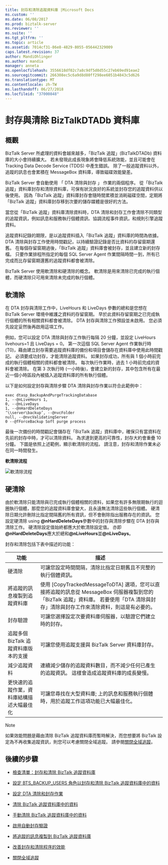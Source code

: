 ```yaml
---
title: 封存和清除追蹤資料庫 |Microsoft Docs
ms.custom: ''
ms.date: 06/08/2017
ms.prod: biztalk-server
ms.reviewer: ''
ms.suite: ''
ms.tgt_pltfrm: ''
ms.topic: article
ms.assetid: 7014cf31-86e8-4829-8055-056442329009
caps.latest.revision: 37
author: MandiOhlinger
ms.author: mandia
manager: anneta
ms.openlocfilehash: 3556618df02c7a8c9df5d0d55c27eb69ed91eae2
ms.sourcegitcommit: 266308ec5c6a9d8d80ff298ee6051b4843c5d626
ms.translationtype: MT
ms.contentlocale: zh-TW
ms.lasthandoff: 06/27/2018
ms.locfileid: "37000848"
---
```

# <a name="archive-and-purge-the-biztalkdtadb-database"></a>封存與清除 BizTalkDTADb 資料庫

## <a name="overview"></a>概觀
BizTalk Server 所處理的資料會越來越多，「BizTalk 追蹤」(BizTalkDTADb) 資料庫的大小會持續擴大。 若未發現此成長現象將會降低系統效能，並且可能會在 Tracking Data Decode Service (TDDS) 中產生錯誤。 除了一般追蹤資料以外，追蹤的訊息也會累積在 MessageBox 資料庫，導致磁碟效能變差。  
  
BizTalk Server 會自動使用 「 DTA 清除與封存 」 作業的兩個程序。 從「BizTalk 追蹤」資料庫封存和清除資料庫，可保有狀況良好的系統並封存您的追蹤資料供以後使用。 因為「BizTalk 追蹤」資料庫封存會隨時間累積並消耗磁碟空間，定期將「BizTalk 追蹤」資料庫封存移到次要的儲存媒體是很好的方法。  
  
 當您從「BizTalk 追蹤」資料庫清除資料時，DTA 清除和封存工作會清除不同類型的追蹤資訊，例如訊息和服務執行個體資訊、協調流程事件資訊，和規則引擎追蹤資料。  
  
 追蹤資料記錄的期限，是以追蹤資料插入「BizTalk 追蹤」資料庫的時間為依據。 DTA 清除與封存工作使用時間戳記，以持續驗證記錄是否比資料的存留窗期還舊。 在每個存留窗期過後，「BizTalk 追蹤」資料庫會被封存，並且建立新的封存檔。 只要作業排程所指定的每個 SQL Server Agent 作業間隔時間一到，所有已完成而比存留窗期還舊的追蹤資料都會被清除。  
  
 BizTalk Server 使用軟清除和硬清除的概念。 軟清除是用來清除已完成的執行個體，而硬清除只可用來清除未完成的執行個體。  
  
## <a name="soft-purge"></a>軟清除
  
 在 DTA 封存與清除工作中，LiveHours 和 LiveDays 參數的總和是您想在 BizTalk Server 環境中維護之資料的存留窗期。 早於此資料存留窗期之已完成執行個體的所有相關資料都會被清除。 DTA 封存與清除工作預設並未啟用。 您必須先設定妥然後再啟用這項工作。  
  
 例如，您可以設定 DTA 清除與封存工作執行每隔 20 分鐘，並設定 LiveHours livehours=1 且 LiveDays = 0。 第一次這個 SQL Server Agent 作業執行時 (T0)，藉由建立封存需要追蹤資料庫的備份和項目會儲存在資料庫中使用此時間戳記。 必須要成功封存，才能清除追蹤資料。 如果封存成功，所有與 1 個小時前完成的執行個體相關的資料都會被清除。 每次執行作業時，過去 1 小時前完成的資料會被清除。 在第 3 次執行時 (一小時後)，會建立新的封存，其中包含所有在最近一個小時區段內被插入追蹤資料庫的所有執行個體。  
  
 以下是如何設定封存與清除步驟 DTA 清除與封存作業以符合此範例中：  
  
```  
exec dtasp_BackupAndPurgeTrackingDatabase  
1, --@nLiveHours 1,   
0, --@nLiveDays   
1, --@nHardDeleteDays   
‘\\server\backup’, --@nvcFolder   
null, --@nvcValidatingServer   
0 --@fForceBackup Soft purge process  
```  
  
 最後一次備份的時間戳記會儲存在「BizTalk 追蹤」資料庫中，確保只有當資料在先前的封存中時，才可以清除資料。 為求達到更高的可靠性，封存大約會重疊 10 分鐘。 下圖是依照上述範例，顯示軟清除的流程。 請注意，封存和清除作業未必在同一時間發生。  
  
 **軟清除流程**  
  
 ![軟清除流程](../core/media/archivingandpurging.gif "archivingandpurging")  
  
## <a name="hard-purge"></a>硬清除
  
 由於軟清除只能清除與已完成執行個體相關的資料，如果您有許多無限期執行的迴圈執行個體，那麼您的追蹤資料庫會變大，且永遠無法清除這些執行個體。 硬清除日期允許刪除比指定間隔舊的所有資訊，但不會刪除指出服務存在的資訊。 您設定硬清除 using <strong>@nHardDeleteDays</strong>參數中的封存與清除步驟在 DTA 封存與清除工作。 硬清除設定值始終都應大於軟清除設定值。 亦即<strong>@nHardDeleteDays</strong>應大於總和<strong>@nLiveHours</strong>並<strong>@nLiveDays</strong>。  
  
 封存和清除包括下表中描述的功能：  
  
|功能|描述|  
|-------------|-----------------|  
|硬清除|可讓您設定時間間隔，清除比指定日期舊且不完整的執行個體資訊。|  
|將追蹤的訊息複製到追蹤資料庫|使用 [CopyTrackedMessageToDTA] 選項，您可以直接將追蹤的訊息從 MessageBox 伺服器複製到您的「BizTalk 追蹤」資料庫。 若要使用「DTA 清除與封存」清除與封存工作來清除資料，則這是有必要的。|  
|封存驗證|可讓您選擇設定次要資料庫伺服器，以驗證它們建立時的封存。|  
|追蹤多個 BizTalk 追蹤資料庫版本的支援|可讓您使用追蹤支援與 BizTalk Server 資料庫封存。|  
|減少追蹤資料|連續減少儲存的追蹤資料數目，而不減少任何已產生的追蹤資訊。 這樣會造成追蹤資料庫的成長變慢。|  
|更快速的追蹤作業，資料庫結構描述大幅最佳化|可讓您尋找在大型資料庫; 上的訊息和服務執行個體時，用於追蹤工作這項功能已大幅最佳化。|  
  
> [!NOTE]
>  如果效能問題是藉由清除 BizTalk 追蹤資料庫而暫時解決，而您想要將 BizTalk 設定為不再收集追蹤資訊，則您可以考慮關閉全域追蹤。 請參閱[關閉全域追蹤](../core/how-to-turn-off-global-tracking.md)。  
  
## <a name="next-steps"></a>後續的步驟
  
-   [檢查清單：封存和清除 BizTalk 追蹤資料庫](../core/checklist-archiving-and-purging-the-biztalk-tracking-database.md)  
  
-   [設定 BTS_BACKUP_USERS 角色以封存和清除 BizTalk 追蹤資料庫中的資料](../core/configure-bts_backup_users-role-to-archive-and-purge-from-tracking-database.md)  
  
-   [設定 DTA 清除和封存作業](../core/how-to-configure-the-dta-purge-and-archive-job.md)  
  
-   [清除 BizTalk 追蹤資料庫中的資料](../core/how-to-purge-data-from-the-biztalk-tracking-database.md)  
  
-   [手動清除 BizTalk 追蹤資料庫中的資料](../core/how-to-manually-purge-data-from-the-biztalk-tracking-database.md)  
  
-   [啟用自動封存驗證](../core/how-to-enable-automatic-archive-validation.md)  
  
-   [將追蹤的訊息複製到 BizTalk 追蹤資料庫](../core/how-to-copy-tracked-messages-into-the-biztalk-tracking-database.md)  
  
-   [改善封存和清除程序的效能](../core/improving-the-performance-of-the-archiving-and-purging-process.md)  
  
-   [關閉全域追蹤](../core/how-to-turn-off-global-tracking.md)